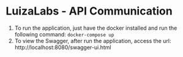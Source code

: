 # LuizaLabs - API Communication

1. To run the application, just have the docker installed and run the following command: 
 `docker-compose up`
2. To view the Swagger, after run the application, access the url: http://localhost:8080/swagger-ui.html

